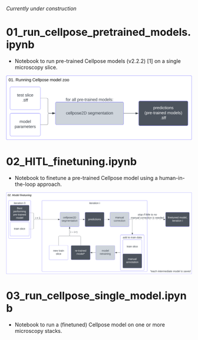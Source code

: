 *Currently under construction*

# 01_run_cellpose_pretrained_models.ipynb
- Notebook to run pre-trained Cellpose models (v2.2.2) [1] on a single microscopy slice.

<img alt="Flowchart of the notebook for running all pre-trained models." src="../.imgs/01_flowchart.svg"/>

# 02_HITL_finetuning.ipynb
- Notebook to finetune a pre-trained Cellpose model using a human-in-the-loop approach.

<img alt="Flowchart of the notebook for finetuning a pre-trained model." src="../.imgs/02_flowchart.svg"/>

# 03_run_cellpose_single_model.ipynb
- Notebook to run a (finetuned) Cellpose model on one or more microscopy stacks.
